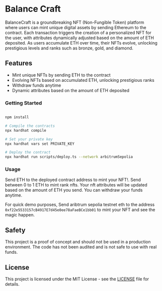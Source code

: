 # Balance Craft

BalanceCraft is a groundbreaking NFT (Non-Fungible Token) platform where users can mint unique digital assets by sending Ethereum to the contract. Each transaction triggers the creation of a personalized NFT for the user, with attributes dynamically adjusted based on the amount of ETH deposited. As users accumulate ETH over time, their NFTs evolve, unlocking prestigious levels and ranks such as bronze, gold, and diamond.

## Features

- Mint unique NFTs by sending ETH to the contract
- Evolving NFTs based on accumulated ETH, unlocking prestigious ranks
- Withdraw funds anytime
- Dynamic attributes based on the amount of ETH deposited

### Getting Started

```bash

npm install

# Compile the contracts
npx hardhat compile

# Set your private key
npx hardhat vars set PRIVATE_KEY

# Deploy the contract
npx hardhat run scripts/deploy.ts --network arbitrumSepolia
```

### Usage

Send ETH to the deployed contract address to mint your NFT!. Send between 0 to 1 ETH to mint rank nfts. Your nft attributes will be updated based on the amount of ETH you send. You can withdraw your funds anytime.

For quick demo purposes, Send aribtrum sepolia testnet eth to the address `0xf22e5533157cB4917E7d45e0ee78aFaeBCe1bb01` to mint your NFT and see the magic happen.

## Safety

This project is a proof of concept and should not be used in a production environment. The code has not been audited and is not safe to use with real funds.

## License

This project is licensed under the MIT License - see the [LICENSE](LICENSE) file for details.
